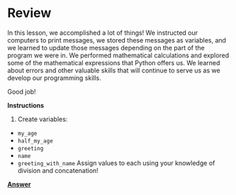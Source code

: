 # Review

In this lesson, we accomplished a lot of things! We instructed our computers to print messages, we stored these messages as variables, and we learned to update those messages depending on the part of the program we were in. We performed mathematical calculations and explored some of the mathematical expressions that Python offers us. We learned about errors and other valuable skills that will continue to serve us as we develop our programming skills.

Good job!

**Instructions**

1. Create variables:
  * ```my_age```
  * ```half_my_age```
  * ```greeting```
  * ```name```
  * ```greeting_with_name```
Assign values to each using your knowledge of division and concatenation!

[**Answer**](answer.py)
